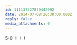 ```yaml
---
id: 111137527879442092
date: 2014-07-08T20:30:00.000Z
reply: false
media_attachments: 0
---
```


5-0 ！！！ ​​​​

